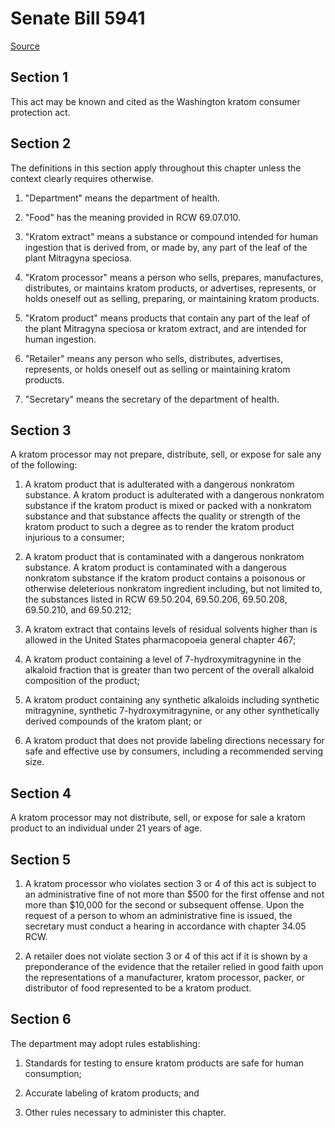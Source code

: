 # Senate Bill 5941

[Source](http://lawfilesext.leg.wa.gov/biennium/2021-22/Pdf/Bills/Senate%20Bills/5941.pdf)
## Section 1
This act may be known and cited as the Washington kratom consumer protection act.


## Section 2
The definitions in this section apply throughout this chapter unless the context clearly requires otherwise.

1. "Department" means the department of health.

2. "Food" has the meaning provided in RCW 69.07.010.

3. "Kratom extract" means a substance or compound intended for human ingestion that is derived from, or made by, any part of the leaf of the plant Mitragyna speciosa.

4. "Kratom processor" means a person who sells, prepares, manufactures, distributes, or maintains kratom products, or advertises, represents, or holds oneself out as selling, preparing, or maintaining kratom products.

5. "Kratom product" means products that contain any part of the leaf of the plant Mitragyna speciosa or kratom extract, and are intended for human ingestion.

6. "Retailer" means any person who sells, distributes, advertises, represents, or holds oneself out as selling or maintaining kratom products.

7. "Secretary" means the secretary of the department of health.


## Section 3
A kratom processor may not prepare, distribute, sell, or expose for sale any of the following:

1. A kratom product that is adulterated with a dangerous nonkratom substance. A kratom product is adulterated with a dangerous nonkratom substance if the kratom product is mixed or packed with a nonkratom substance and that substance affects the quality or strength of the kratom product to such a degree as to render the kratom product injurious to a consumer;

2. A kratom product that is contaminated with a dangerous nonkratom substance. A kratom product is contaminated with a dangerous nonkratom substance if the kratom product contains a poisonous or otherwise deleterious nonkratom ingredient including, but not limited to, the substances listed in RCW 69.50.204, 69.50.206, 69.50.208, 69.50.210, and 69.50.212;

3. A kratom extract that contains levels of residual solvents higher than is allowed in the United States pharmacopoeia general chapter 467;

4. A kratom product containing a level of 7-hydroxymitragynine in the alkaloid fraction that is greater than two percent of the overall alkaloid composition of the product;

5. A kratom product containing any synthetic alkaloids including synthetic mitragynine, synthetic 7-hydroxymitragynine, or any other synthetically derived compounds of the kratom plant; or

6. A kratom product that does not provide labeling directions necessary for safe and effective use by consumers, including a recommended serving size.


## Section 4
A kratom processor may not distribute, sell, or expose for sale a kratom product to an individual under 21 years of age.


## Section 5
1. A kratom processor who violates section 3 or 4 of this act is subject to an administrative fine of not more than $500 for the first offense and not more than $10,000 for the second or subsequent offense. Upon the request of a person to whom an administrative fine is issued, the secretary must conduct a hearing in accordance with chapter 34.05 RCW.

2. A retailer does not violate section 3 or 4 of this act if it is shown by a preponderance of the evidence that the retailer relied in good faith upon the representations of a manufacturer, kratom processor, packer, or distributor of food represented to be a kratom product.


## Section 6
The department may adopt rules establishing:

1. Standards for testing to ensure kratom products are safe for human consumption;

2. Accurate labeling of kratom products; and

3. Other rules necessary to administer this chapter.

